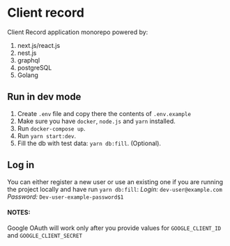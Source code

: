 # Client record
Client Record application monorepo
powered by:
1. next.js/react.js
2. nest.js
3. graphql
4. postgreSQL
5. Golang

## Run in dev mode
1. Create `.env` file and copy there the contents of `.env.example`
2. Make sure you have `docker`, `node.js` and `yarn` installed.
3. Run `docker-compose up`.
4. Run `yarn start:dev`.
5. Fill the db with test data: `yarn db:fill`. (Optional).

## Log in
You can either register a new user or use an existing one if you are running the project locally and have run `yarn db:fill`:
*Login:* `dev-user@example.com`
*Password:* `Dev-user-example-password$1`

#### NOTES:
Google OAuth will work only after you provide values for `GOOGLE_CLIENT_ID` and `GOOGLE_CLIENT_SECRET`
